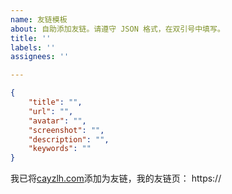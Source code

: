 ```yaml
---
name: 友链模板
about: 自助添加友链。请遵守 JSON 格式，在双引号中填写。
title: ''
labels: ''
assignees: ''

---
```


<!-- 请在双引号中填写 -->
```json
{
    "title": "",
    "url": "",
    "avatar": "",
    "screenshot": "",
    "description": "",
    "keywords": ""
}
```

我已将[cayzlh.com](https://www.cayzlh.com)添加为友链，我的友链页： https://

<!--
如果您使用 issue 作为友链源，请附上 issue 仓库链接，否则请直接添加 https://www.cayzlh.com 到您的友链中。
-->
